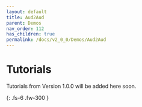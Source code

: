 ```yaml
---
layout: default
title: Aud2Aud
parent: Demos
nav_order: 112
has_children: true
permalink: /docs/v2_0_0/Demos/Aud2Aud
---
```


# Tutorials 

Tutorials from Version 1.0.0 will be added here soon.


{: .fs-6 .fw-300 }

